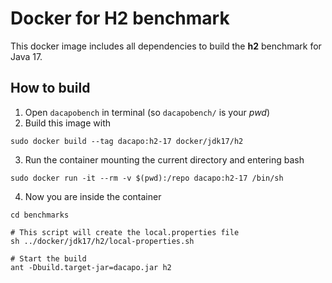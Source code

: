 # Docker for H2 benchmark

This docker image includes all dependencies to build the **h2** benchmark for Java 17.

## How to build

1. Open `dacapobench` in terminal (so `dacapobench/` is your *pwd*)
2. Build this image with 

```shell
sudo docker build --tag dacapo:h2-17 docker/jdk17/h2
```

3. Run the container mounting the current directory and entering bash

```shell
sudo docker run -it --rm -v $(pwd):/repo dacapo:h2-17 /bin/sh
```

4. Now you are inside the container
```
cd benchmarks

# This script will create the local.properties file
sh ../docker/jdk17/h2/local-properties.sh

# Start the build
ant -Dbuild.target-jar=dacapo.jar h2
```
